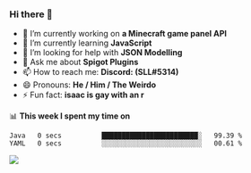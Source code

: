 ### Hi there 👋

<!-- - 👯 I’m looking to collaborate on ... -->
- 🔭 I’m currently working on **a Minecraft game panel API**
- 🌱 I’m currently learning **JavaScript**
- 🤔 I’m looking for help with **JSON Modelling**
- 💬 Ask me about **Spigot Plugins**
- 📫 How to reach me: **Discord: (SLL#5314)**
- 😄 Pronouns: **He / Him / The Weirdo**
- ⚡ Fun fact: **isaac is gay with an r**

📊 **This week I spent my time on**
<!--START_SECTION:waka-->
```text
Java   0 secs          ████████████████████████░   99.39 % 
YAML   0 secs          ░░░░░░░░░░░░░░░░░░░░░░░░░   00.61 %
```
<!--END_SECTION:waka-->

<a href="https://sllcoding.dev"><img src="https://github-readme-stats.vercel.app/api?username=SLLCoding&show_icons=true&theme=great-gatsby" /></a>
